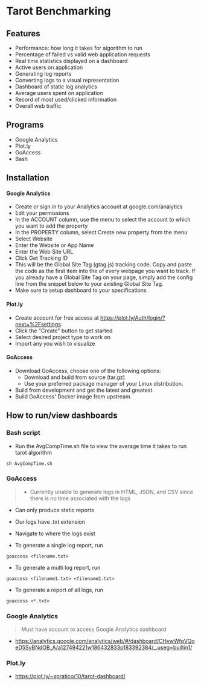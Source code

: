 # Tarot Benchmarking

## Features
* Performance: how long it takes for algorithm to run
* Percentage of failed vs valid web application requests
* Real time statistics displayed on a dashboard
* Active users on application
* Generating log reports
* Converting logs to a visual representation
* Dashboard of static log analytics
* Average users spent on application
* Record of most used/clicked information
* Overall web traffic


## Programs
* Google Analytics
* Plot.ly
* GoAccess
* Bash


## Installation
#### Google Analytics
* Create or sign in to your Analytics account at  google.com/analytics
* Edit your permissions 
* In the ACCOUNT column, use the menu to select the account to which you want to add the property
* In the PROPERTY column, select Create new property from the menu
* Select Website
* Enter the Website or App Name
* Enter the Web Site URL
* Click Get Tracking ID
* This will be the Global Site Tag (gtag.js) tracking code. Copy and paste the code as the first item into the <HEAD> of every webpage you want to track. If you already have a Global Site Tag on your page, simply add the config line from the snippet below to your existing Global Site Tag.
* Make sure to setup dashboard to your specifications

#### Plot.ly
* Create account for free access at https://plot.ly/Auth/login/?next=%2Fsettings
* Click the "Create" button to get started
* Select desired project type to work on
* Import any you wish to visualize

#### GoAccess
* Download GoAccess, choose one of the following options:
  * Download and build from source (tar.gz)
  * Use your preferred package manager of your Linux distribution.
 * Build from development and get the latest and greatest.
 * Build GoAccess' Docker image from upstream.


## How to run/view dashboards
### Bash script
* Run the AvgCompTime.sh file to view the average time it takes to run tarot algorithm

>

    sh AvgCompTime.sh


### GoAccess
> * Currently unable to generate logs in HTML, JSON, and CSV since there is no time associated with the logs
* Can only produce static reports
* Our logs have .txt extension 

* Navigate to where the logs exist
* To generate a single log report, run

>

    goaccess <filename.txt>

* To generate a multi log report, run

>

    goaccess <filename1.txt> <filename2.txt>

* To generate a report of all logs, run

>

    goaccess <*.txt>

### Google Analytics
>Must have account to access Google Analytics dashboard

* https://analytics.google.com/analytics/web/#/dashboard/CHvwWfpVQoeD5SyBNdOB_A/a127494221w186432833p183392384/_.useg=builtin1/

### Plot.ly
* https://plot.ly/~spratico/10/tarot-dashboard/
